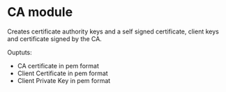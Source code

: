# CA module

Creates certificate authority keys and a self signed certificate, client keys and certificate signed by the CA.

Ouptuts:
- CA certificate in pem format
- Client Certificate in pem format
- Client Private Key in pem format
